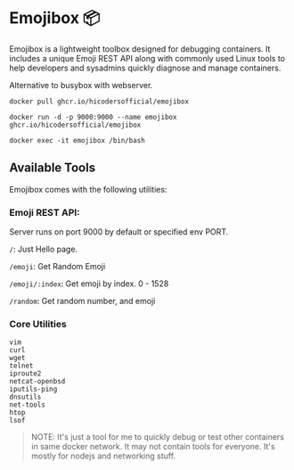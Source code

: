 # Emojibox 📦

Emojibox is a lightweight toolbox designed for debugging containers. It includes a unique Emoji REST API along with commonly used Linux tools to help developers and sysadmins quickly diagnose and manage containers.

Alternative to busybox with webserver.

```
docker pull ghcr.io/hicodersofficial/emojibox
```

```
docker run -d -p 9000:9000 --name emojibox ghcr.io/hicodersofficial/emojibox
```

```
docker exec -it emojibox /bin/bash
```

## Available Tools

Emojibox comes with the following utilities:

### Emoji REST API:

Server runs on port 9000 by default or specified env PORT.

`/`: Just Hello page.

`/emoji`: Get Random Emoji

`/emoji/:index`: Get emoji by index. 0 - 1528

`/random`: Get random number, and emoji

### Core Utilities

```
vim
curl
wget
telnet
iproute2
netcat-openbsd
iputils-ping
dnsutils
net-tools
htop
lsof
```

> NOTE: It's just a tool for me to quickly debug or test other containers in same docker network. It may not contain tools for everyone. It's mostly for nodejs and networking stuff.
